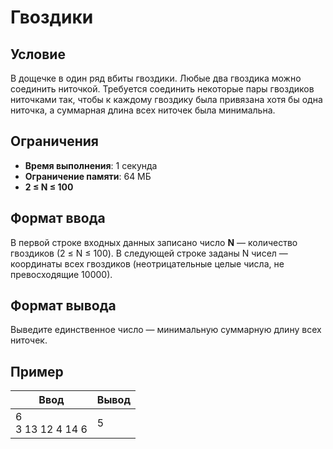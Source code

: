 # Гвоздики

## Условие

В дощечке в один ряд вбиты гвоздики. Любые два гвоздика можно соединить ниточкой. Требуется соединить некоторые пары гвоздиков ниточками так, чтобы к каждому гвоздику была привязана хотя бы одна ниточка, а суммарная длина всех ниточек была минимальна.
## Ограничения

- **Время выполнения**: 1 секунда
- **Ограничение памяти**: 64 МБ
- **2 ≤ N ≤ 100**

## Формат ввода

В первой строке входных данных записано число **N** — количество гвоздиков (2 ≤ N ≤ 100). В следующей строке заданы N чисел — координаты всех гвоздиков (неотрицательные целые числа, не превосходящие 10000).
## Формат вывода

Выведите единственное число — минимальную суммарную длину всех ниточек.


## Пример

| Ввод                   | Вывод |
|------------------------|-------|
| 6<br/> 3 13 12 4 14 6  | 5     |
